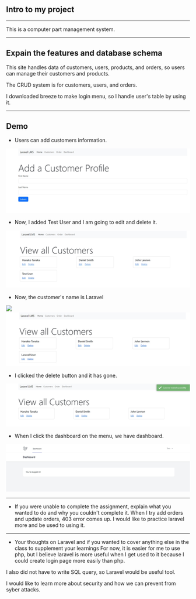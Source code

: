 ## Intro to my project

---

This is a computer part management system. 

---

## Expain the features and database schema

This site handles data of customers, users, products, and orders, so users can manage their customers and products.

The CRUD system is for customers, users, and orders. 

I downloaded breeze to make login menu, so I handle user's table by using it.

---

## Demo

- Users can add customers information.
<img src="/public/img/AddCustomer.jpg">

- Now, I added Test User and I am going to edit and delete it.
<img src="/public/img/AddedCustomer.jpg">

- Now, the customer's name is Laravel
<img src="/public/img/UpdateCustomer.jpg">
<img src="/public/img/UpdatedCustomer.jpg">

- I clicked the delete button and it has gone.
<img src="/public/img/DeletedCustomer.jpg">

-  When I click the dashboard on the menu, we have dashboard.
<img src="/public/img/dashboard.jpg">

---

- If you were unable to complete the assignment, explain what you wanted to do and why you couldn't complete it. 
When I try add orders and update orders, 403 error comes up. I  would like to practice laravel more and be used to using it.

---

- Your thoughts on Laravel and if you wanted to cover anything else in the class to supplement your learnings
For now, it is easier for me to use php, but I believe laravel is more useful when I get used to it because I could create login page more easily than php.

I also did not have to write SQL query, so Laravel would be useful tool.

I would like to learn more about security and how we can prevent from syber attacks.
